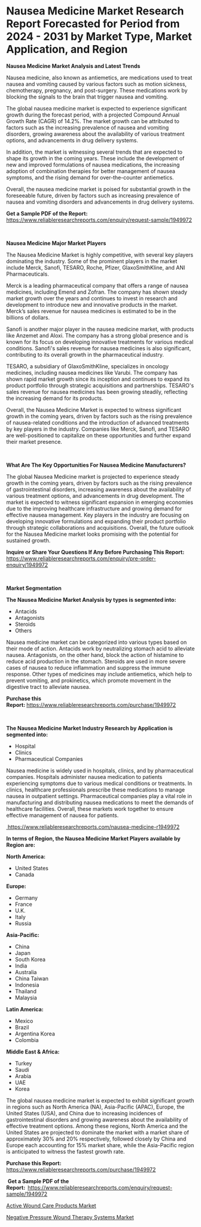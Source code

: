 <p><h1>Nausea Medicine Market Research Report Forecasted for Period from 2024 -  2031 by Market Type, Market Application, and Region</h1></p><p><strong>Nausea Medicine Market Analysis and Latest Trends</strong></p>
<p><p>Nausea medicine, also known as antiemetics, are medications used to treat nausea and vomiting caused by various factors such as motion sickness, chemotherapy, pregnancy, and post-surgery. These medications work by blocking the signals to the brain that trigger nausea and vomiting.</p><p>The global nausea medicine market is expected to experience significant growth during the forecast period, with a projected Compound Annual Growth Rate (CAGR) of 14.2%. The market growth can be attributed to factors such as the increasing prevalence of nausea and vomiting disorders, growing awareness about the availability of various treatment options, and advancements in drug delivery systems.</p><p>In addition, the market is witnessing several trends that are expected to shape its growth in the coming years. These include the development of new and improved formulations of nausea medications, the increasing adoption of combination therapies for better management of nausea symptoms, and the rising demand for over-the-counter antiemetics.</p><p>Overall, the nausea medicine market is poised for substantial growth in the foreseeable future, driven by factors such as increasing prevalence of nausea and vomiting disorders and advancements in drug delivery systems.</p></p>
<p><strong>Get a Sample PDF of the Report:&nbsp;</strong> <a href="https://www.reliableresearchreports.com/enquiry/request-sample/1949972">https://www.reliableresearchreports.com/enquiry/request-sample/1949972</a></p>
<p>&nbsp;</p>
<p><strong>Nausea Medicine Major Market Players</strong></p>
<p><p>The Nausea Medicine Market is highly competitive, with several key players dominating the industry. Some of the prominent players in the market include Merck, Sanofi, TESARO, Roche, Pfizer, GlaxoSmithKline, and ANI Pharmaceuticals.</p><p>Merck is a leading pharmaceutical company that offers a range of nausea medicines, including Emend and Zofran. The company has shown steady market growth over the years and continues to invest in research and development to introduce new and innovative products in the market. Merck’s sales revenue for nausea medicines is estimated to be in the billions of dollars.</p><p>Sanofi is another major player in the nausea medicine market, with products like Anzemet and Aloxi. The company has a strong global presence and is known for its focus on developing innovative treatments for various medical conditions. Sanofi's sales revenue for nausea medicines is also significant, contributing to its overall growth in the pharmaceutical industry.</p><p>TESARO, a subsidiary of GlaxoSmithKline, specializes in oncology medicines, including nausea medicines like Varubi. The company has shown rapid market growth since its inception and continues to expand its product portfolio through strategic acquisitions and partnerships. TESARO's sales revenue for nausea medicines has been growing steadily, reflecting the increasing demand for its products.</p><p>Overall, the Nausea Medicine Market is expected to witness significant growth in the coming years, driven by factors such as the rising prevalence of nausea-related conditions and the introduction of advanced treatments by key players in the industry. Companies like Merck, Sanofi, and TESARO are well-positioned to capitalize on these opportunities and further expand their market presence.</p></p>
<p>&nbsp;</p>
<p><strong>What Are The Key Opportunities For Nausea Medicine Manufacturers?</strong></p>
<p><p>The global Nausea Medicine market is projected to experience steady growth in the coming years, driven by factors such as the rising prevalence of gastrointestinal disorders, increasing awareness about the availability of various treatment options, and advancements in drug development. The market is expected to witness significant expansion in emerging economies due to the improving healthcare infrastructure and growing demand for effective nausea management. Key players in the industry are focusing on developing innovative formulations and expanding their product portfolio through strategic collaborations and acquisitions. Overall, the future outlook for the Nausea Medicine market looks promising with the potential for sustained growth.</p></p>
<p><strong>Inquire or Share Your Questions If Any Before Purchasing This Report:</strong> <a href="https://www.reliableresearchreports.com/enquiry/pre-order-enquiry/1949972">https://www.reliableresearchreports.com/enquiry/pre-order-enquiry/1949972</a></p>
<p>&nbsp;</p>
<p><strong>Market Segmentation</strong></p>
<p><strong>The Nausea Medicine Market Analysis by types is segmented into:</strong></p>
<p><ul><li>Antacids</li><li>Antagonists</li><li>Steroids</li><li>Others</li></ul></p>
<p><p>Nausea medicine market can be categorized into various types based on their mode of action. Antacids work by neutralizing stomach acid to alleviate nausea. Antagonists, on the other hand, block the action of histamine to reduce acid production in the stomach. Steroids are used in more severe cases of nausea to reduce inflammation and suppress the immune response. Other types of medicines may include antiemetics, which help to prevent vomiting, and prokinetics, which promote movement in the digestive tract to alleviate nausea.</p></p>
<p><strong>Purchase this Report:&nbsp;</strong><a href="https://www.reliableresearchreports.com/purchase/1949972">https://www.reliableresearchreports.com/purchase/1949972</a></p>
<p>&nbsp;</p>
<p><strong>The Nausea Medicine Market Industry Research by Application is segmented into:</strong></p>
<p><ul><li>Hospital</li><li>Clinics</li><li>Pharmaceutical Companies</li></ul></p>
<p><p>Nausea medicine is widely used in hospitals, clinics, and by pharmaceutical companies. Hospitals administer nausea medication to patients experiencing symptoms due to various medical conditions or treatments. In clinics, healthcare professionals prescribe these medications to manage nausea in outpatient settings. Pharmaceutical companies play a vital role in manufacturing and distributing nausea medications to meet the demands of healthcare facilities. Overall, these markets work together to ensure effective management of nausea for patients.</p></p>
<p><a href="https://www.reliableresearchreports.com/nausea-medicine-r1949972">&nbsp;https://www.reliableresearchreports.com/nausea-medicine-r1949972</a></p>
<p><strong>In terms of Region, the Nausea Medicine Market Players available by Region are:</strong></p>
<p>
    <p> <strong> North America: </strong>
        <ul>
            <li>United States</li>
            <li>Canada</li>
        </ul>
        </p> 
    <p> <strong> Europe: </strong>
        <ul>
            <li>Germany</li>
            <li>France</li>
            <li>U.K.</li>
            <li>Italy</li>
            <li>Russia</li>
        </ul>
        </p> 
    <p> <strong> Asia-Pacific: </strong>
        <ul>
            <li>China</li>
            <li>Japan</li>
            <li>South Korea</li>
            <li>India</li>
            <li>Australia</li>
            <li>China Taiwan</li>
            <li>Indonesia</li>
            <li>Thailand</li>
            <li>Malaysia</li>
        </ul>
        </p> 
    <p> <strong> Latin America: </strong>
        <ul>
            <li>Mexico</li>
            <li>Brazil</li>
            <li>Argentina Korea</li>
            <li>Colombia</li>
        </ul>
        </p> 
    <p> <strong> Middle East & Africa: </strong>
        <ul>
            <li>Turkey</li>
            <li>Saudi</li>
            <li>Arabia</li>
            <li>UAE</li>
            <li>Korea</li>
        </ul>
    </p>
    </p>
<p><p>The global nausea medicine market is expected to exhibit significant growth in regions such as North America (NA), Asia-Pacific (APAC), Europe, the United States (USA), and China due to increasing incidences of gastrointestinal disorders and growing awareness about the availability of effective treatment options. Among these regions, North America and the United States are projected to dominate the market with a market share of approximately 30% and 20% respectively, followed closely by China and Europe each accounting for 15% market share, while the Asia-Pacific region is anticipated to witness the fastest growth rate.</p></p>
<p><strong>Purchase this Report: </strong><a href="https://www.reliableresearchreports.com/purchase/1949972">https://www.reliableresearchreports.com/purchase/1949972</a></p>
<p>&nbsp;<strong>Get a Sample PDF of the Report:&nbsp;&nbsp;</strong><a href="https://www.reliableresearchreports.com/enquiry/request-sample/1949972">https://www.reliableresearchreports.com/enquiry/request-sample/1949972</a></p>
<p><strong></strong></p>
<p><p><a href="https://view.publitas.com/reportprime-1/decoding-active-wound-care-products-market-metrics-market-share-trends-and-growth-patterns/">Active Wound Care Products Market</a></p><p><a href="https://view.publitas.com/reportprime-1/negative-pressure-wound-therapy-systems-market-analysis-and-sze-forecasted-for-period-from-2024-to-2031/">Negative Pressure Wound Therapy Systems Market</a></p></p>